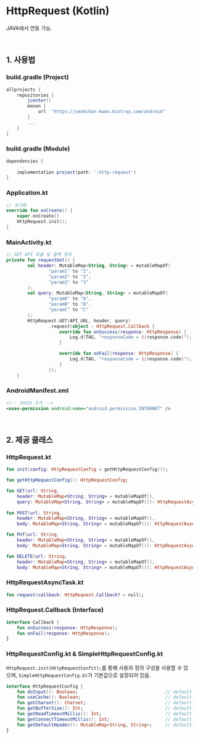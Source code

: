 # HttpRequest (Kotlin)
JAVA에서 연동 가능.

</br>

## 1. 사용법
### build.gradle (Project)
```groovy
allprojects {
    repositories {
        jcenter()
        maven {
            url  "https://seokchan-kwon.bintray.com/android"
        }
        ...
    }
}
```

### build.gradle (Module)
```groovy
dependencies {
    ...
    implementation project(path: ':http-request')
}

```

### Application.kt
```kotlin
// 초기화
override fun onCreate() {
    super.onCreate()
    HttpRequest.init();
}
```

### MainActivity.kt
```kotlin
// GET API 호출 및 콜백 정의
private fun requestGet() {
        val header: MutableMap<String, String> = mutableMapOf(
                "param1" to "1",
                "param2" to "2",
                "param3" to "3"
        );
        val query: MutableMap<String, String> = mutableMapOf(
                "paramA" to "A",
                "paramB" to "B",
                "paramC" to "C"
        );
        HttpRequest.GET(API_URL, header, query)
                .request(object : HttpRequest.Callback {
                    override fun onSuccess(response: HttpResponse) {
                        Log.d(TAG, "responseCode = ${response.code}");
                    }

                    override fun onFail(response: HttpResponse) {
                        Log.d(TAG, "responseCode = ${response.code}");
                    }
                });
    }
```

### AndroidManifest.xml
```xml
<!-- 퍼미션 추가 -->
<uses-permission android:name="android.permission.INTERNET" />
```

</br>

## 2. 제공 클래스

### HttpRequest.kt
```kotlin
fun init(config: HttpRequestConfig = getHttpRequestConfig());

fun getHttpRequestConfig(): HttpRequestConfig;

fun GET(url: String,
    header: MutableMap<String, String> = mutableMapOf(),
    query: MutableMap<String, String> = mutableMapOf()): HttpRequestAsyncTask;
    
fun POST(url: String,
    header: MutableMap<String, String> = mutableMapOf(),
    body: MutableMap<String, String> = mutableMapOf()): HttpRequestAsyncTask;

fun PUT(url: String,
    header: MutableMap<String, String> = mutableMapOf(),
    body: MutableMap<String, String> = mutableMapOf()): HttpRequestAsyncTask;

fun DELETE(url: String,
    header: MutableMap<String, String> = mutableMapOf(),
    body: MutableMap<String, String> = mutableMapOf()): HttpRequestAsyncTask;
```

### HttpRequestAsyncTask.kt
```kotlin
fun request(callback: HttpRequest.Callback? = null);
```

### HttpRequest.Callback (Interface)
```kotlin
interface Callback {
    fun onSuccess(response: HttpResponse);
    fun onFail(response: HttpResponse);
}
```

### HttpRequestConfig.kt & SimpleHttpRequestConfig.kt
`HttpRequest.init(HttpRequestConfit);`를 통해 사용자 정의 구성을 사용할 수 있으며, `SimpleHttpRequestConfig.kt`가 기본값으로 설정되어 있음.
```kotlin
interface HttpRequestConfig {
    fun doInput(): Boolean;                                 // default: true
    fun useCache(): Boolean;                                // default: true
    fun getCharset(): Charset;                              // default: UTF-8
    fun getBufferSize(): Int;                               // default: 1024
    fun getReadTimeoutMillis(): Int;                        // default: 10_000
    fun getConnectTimeoutMillis(): Int;                     // default: 10_000
    fun getDefaultHeader(): MutableMap<String, String>;     // default: empty (not null)
}
```
